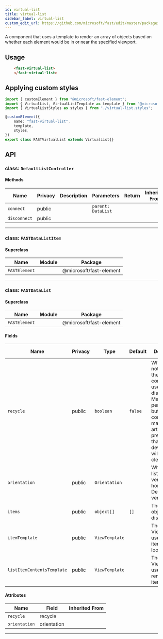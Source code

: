 ```yaml
---
id: virtual-list
title: virtual-list
sidebar_label: virtual-list
custom_edit_url: https://github.com/microsoft/fast/edit/master/packages/web-components/fast-foundation/src/virtual-list/README.md
---
```


A component that uses a template to render an array of objects based on whether each element would be in or near the specified viewport. 

## Usage

```html live
    <fast-virtual-list>
    </fast-virtual-list>
```

## Applying custom styles

```ts
import { customElement } from "@microsoft/fast-element";
import { VirtualList, VirtualListTemplate as template } from "@microsoft/fast-foundation";
import { VirtualListStyles as styles } from "./virtual-list.styles";

@customElement({
    name: "fast-virtual-list",
    template,
    styles,
})
export class FASTVirtualList extends VirtualList{}
```

## API



### class: `DefaultListController`

#### Methods

| Name         | Privacy | Description | Parameters         | Return | Inherited From |
| ------------ | ------- | ----------- | ------------------ | ------ | -------------- |
| `connect`    | public  |             | `parent: DataList` |        |                |
| `disconnect` | public  |             |                    |        |                |

<hr/>



### class: `FASTDataListItem`

#### Superclass

| Name          | Module | Package                 |
| ------------- | ------ | ----------------------- |
| `FASTElement` |        | @microsoft/fast-element |

<hr/>



### class: `FASTDataList`

#### Superclass

| Name          | Module | Package                 |
| ------------- | ------ | ----------------------- |
| `FASTElement` |        | @microsoft/fast-element |

#### Fields

| Name                       | Privacy | Type           | Default | Description                                                                                                                                                                        | Inherited From |
| -------------------------- | ------- | -------------- | ------- | ---------------------------------------------------------------------------------------------------------------------------------------------------------------------------------- | -------------- |
| `recycle`                  | public  | `boolean`      | `false` | Whether or not to recycle the html container used to display items. May help performance but containers may retain artifacts from previous use that developers will need to clear. |                |
| `orientation`              | public  | `Orientation`  |         | Whether the list is oriented vertically or horizontally. Default is vertical.                                                                                                      |                |
| `items`                    | public  | `object[]`     | `[]`    | The array of objects to be displayed.                                                                                                                                              |                |
| `itemTemplate`             | public  | `ViewTemplate` |         | The ViewTemplate used in the items repeat loop                                                                                                                                     |                |
| `listItemContentsTemplate` | public  | `ViewTemplate` |         | The ViewTemplate used to render a list item contents                                                                                                                               |                |

#### Attributes

| Name          | Field       | Inherited From |
| ------------- | ----------- | -------------- |
| `recycle`     | recycle     |                |
| `orientation` | orientation |                |

<hr/>


